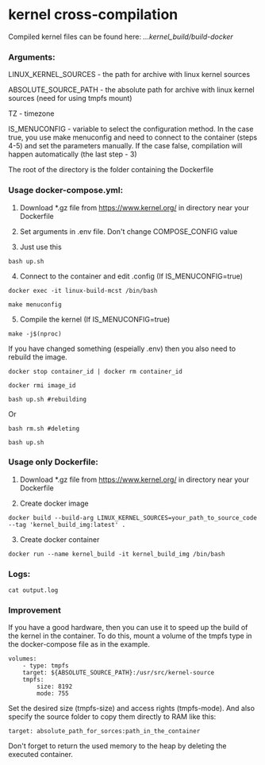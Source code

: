 # kernel cross-compilation

Compiled kernel files can be found here: *...kernel_build/build-docker*

### Arguments:

LINUX_KERNEL_SOURCES - the path for archive with linux kernel sources

ABSOLUTE_SOURCE_PATH - the absolute path for archive with linux kernel sources (need for using tmpfs mount)

TZ - timezone

IS_MENUCONFIG - variable to select the configuration method. In the case true, you use make menuconfig  and need to connect to the container (steps 4-5) and set the parameters manually. If the case false, compilation will happen automatically (the last step - 3)

The root of the directory is the folder containing the Dockerfile

### Usage docker-compose.yml:

1. Download *.gz file from https://www.kernel.org/ in directory near your Dockerfile

2. Set arguments in .env file. Don't change COMPOSE_CONFIG value

3. Just use this
```
bash up.sh
```
4. Connect to the container and edit .config (If IS_MENUCONFIG=true)
```
docker exec -it linux-build-mcst /bin/bash

make menuconfig
```
5. Compile the kernel (If IS_MENUCONFIG=true)
```
make -j$(nproc)
```
If you have changed something (espeially .env) then you also need to rebuild the image.
```
docker stop container_id | docker rm container_id

docker rmi image_id

bash up.sh #rebuilding
```
Or
```
bash rm.sh #deleting

bash up.sh
```

### Usage only Dockerfile:

1. Download *.gz file from https://www.kernel.org/ in directory near your Dockerfile

2. Create docker image
```
docker build --build-arg LINUX_KERNEL_SOURCES=your_path_to_source_code --tag 'kernel_build_img:latest' .
```
3. Create docker container
```
docker run --name kernel_build -it kernel_build_img /bin/bash
```

### Logs:
```
cat output.log
```

### Improvement

If you have a good hardware, then you can use it to speed up the build of the kernel in the container. To do this, mount a volume of the tmpfs type in the docker-compose file as in the example.
```
volumes:
    - type: tmpfs
    target: ${ABSOLUTE_SOURCE_PATH}:/usr/src/kernel-source
    tmpfs:
        size: 8192
        mode: 755
```
Set the desired size (tmpfs-size) and access rights (tmpfs-mode). And also specify the source folder to copy them directly to RAM like this:
```
target: absolute_path_for_sorces:path_in_the_container
```
Don't forget to return the used memory to the heap by deleting the executed container.